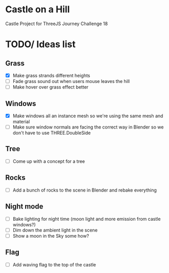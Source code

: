 # Castle on a Hill

Castle Project for ThreeJS Journey Challenge 18

# TODO/ Ideas list

## Grass

- [x] Make grass strands different heights
- [ ] Fade grass sound out when users mouse leaves the hill
- [ ] Make hover over grass effect better

## Windows

- [x] Make windows all an instance mesh so we're using the same mesh and material
- [ ] Make sure window normals are facing the correct way in Blender so we don't have to use THREE.DoubleSide

## Tree

- [ ] Come up with a concept for a tree

## Rocks

- [ ] Add a bunch of rocks to the scene in Blender and rebake everything

## Night mode

- [ ] Bake lighting for night time (moon light and more emission from castle windows?)
- [ ] Dim down the ambient light in the scene
- [ ] Show a moon in the Sky some how?

## Flag

- [ ] Add waving flag to the top of the castle
